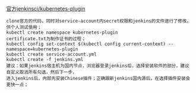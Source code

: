 
[官方jenkinsci/kubernetes-plugin](https://github.com/jenkinsci/kubernetes-plugin)
```
clone官方的代码，同时对service-account内secret权限和jenkins的文件进行了修改，供个人测试使用；
kubectl create namespace kubernetes-plugin
certificate.txt为制作证书的过程；
kubectl config set-context $(kubectl config current-context) --namespace=kubernetes-plugin
kubectl create service-account.yml
kubectl create -f jenkins.yml
建议：如果jenkins宿主机为国内节点，浏览器登录jenkins后，选择安装软件的部分，建议自定义取消所有勾选，然后下一步，
进入jenkins后，内部先安装Chinese插件；正确跟新jenkins国内源后，在选择插件安装会更快一点；
```